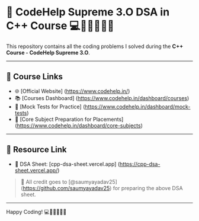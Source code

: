 # 🚀 CodeHelp Supreme 3.O DSA in C++ Course 💻🧑‍💻👩‍💻✨

This repository contains all the coding problems I solved during the **C++ Course - CodeHelp Supreme 3.O**.

---

## 📘 Course Links

- 🌐 [Official Website] (https://www.codehelp.in/)
- 📚 [Courses Dashboard] (https://www.codehelp.in/dashboard/courses)
- 📝 [Mock Tests for Practice] (https://www.codehelp.in/dashboard/mock-tests)
- 💼 [Core Subject Preparation for Placements] (https://www.codehelp.in/dashboard/core-subjects)

---

## 📂 Resource Link

- 🧾 DSA Sheet: [cpp-dsa-sheet.vercel.app] (https://cpp-dsa-sheet.vercel.app/)

> 🙏 All credit goes to [@saumyayadav25] (https://github.com/saumyayadav25) for preparing the above DSA sheet.

---

Happy Coding! 💻🧑‍💻👩‍💻✨

